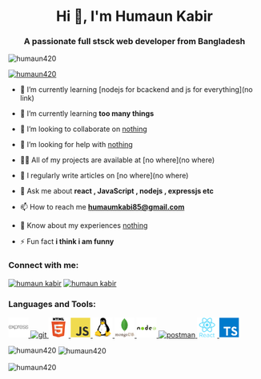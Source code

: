 <h1 align="center">Hi 👋, I'm Humaun Kabir</h1>
<h3 align="center">A passionate full stsck web developer from Bangladesh</h3>

<p align="left"> <img src="https://komarev.com/ghpvc/?username=humaun420&label=Profile%20views&color=0e75b6&style=flat" alt="humaun420" /> </p>

<p align="left"> <a href="https://github.com/ryo-ma/github-profile-trophy"><img src="https://github-profile-trophy.vercel.app/?username=humaun420" alt="humaun420" /></a> </p>

- 🔭 I’m currently learning [nodejs for bcackend and js for everything](no link)

- 🌱 I’m currently learning **too many things**

- 👯 I’m looking to collaborate on [nothing](nothing)

- 🤝 I’m looking for help with [nothing](nothing)

- 👨‍💻 All of my projects are available at [no where](no where)

- 📝 I regularly write articles on [no where](no where)

- 💬 Ask me about **react , JavaScript , nodejs , expressjs etc**

- 📫 How to reach me **humaumkabi85@gmail.com**

- 📄 Know about my experiences [nothing](nothing)

- ⚡ Fun fact **i think i am funny**

<h3 align="left">Connect with me:</h3>
<p align="left">
<a href="https://fb.com/humaun kabir" target="blank"><img align="center" src="https://raw.githubusercontent.com/rahuldkjain/github-profile-readme-generator/master/src/images/icons/Social/facebook.svg" alt="humaun kabir" height="30" width="40" /></a>
<a href="https://instagram.com/humaun kabir" target="blank"><img align="center" src="https://raw.githubusercontent.com/rahuldkjain/github-profile-readme-generator/master/src/images/icons/Social/instagram.svg" alt="humaun kabir" height="30" width="40" /></a>
</p>

<h3 align="left">Languages and Tools:</h3>
<p align="left"> <a href="https://expressjs.com" target="_blank"> <img src="https://raw.githubusercontent.com/devicons/devicon/master/icons/express/express-original-wordmark.svg" alt="express" width="40" height="40"/> </a> <a href="https://git-scm.com/" target="_blank"> <img src="https://www.vectorlogo.zone/logos/git-scm/git-scm-icon.svg" alt="git" width="40" height="40"/> </a> <a href="https://www.w3.org/html/" target="_blank"> <img src="https://raw.githubusercontent.com/devicons/devicon/master/icons/html5/html5-original-wordmark.svg" alt="html5" width="40" height="40"/> </a> <a href="https://developer.mozilla.org/en-US/docs/Web/JavaScript" target="_blank"> <img src="https://raw.githubusercontent.com/devicons/devicon/master/icons/javascript/javascript-original.svg" alt="javascript" width="40" height="40"/> </a> <a href="https://www.linux.org/" target="_blank"> <img src="https://raw.githubusercontent.com/devicons/devicon/master/icons/linux/linux-original.svg" alt="linux" width="40" height="40"/> </a> <a href="https://www.mongodb.com/" target="_blank"> <img src="https://raw.githubusercontent.com/devicons/devicon/master/icons/mongodb/mongodb-original-wordmark.svg" alt="mongodb" width="40" height="40"/> </a> <a href="https://nodejs.org" target="_blank"> <img src="https://raw.githubusercontent.com/devicons/devicon/master/icons/nodejs/nodejs-original-wordmark.svg" alt="nodejs" width="40" height="40"/> </a> <a href="https://postman.com" target="_blank"> <img src="https://www.vectorlogo.zone/logos/getpostman/getpostman-icon.svg" alt="postman" width="40" height="40"/> </a> <a href="https://reactjs.org/" target="_blank"> <img src="https://raw.githubusercontent.com/devicons/devicon/master/icons/react/react-original-wordmark.svg" alt="react" width="40" height="40"/> </a> <a href="https://www.typescriptlang.org/" target="_blank"> <img src="https://raw.githubusercontent.com/devicons/devicon/master/icons/typescript/typescript-original.svg" alt="typescript" width="40" height="40"/> </a> </p>

<p><img align="left" src="https://github-readme-stats.vercel.app/api/top-langs?username=humaun420&show_icons=true&locale=en&layout=compact" alt="humaun420" /></p>

<p>&nbsp;<img align="center" src="https://github-readme-stats.vercel.app/api?username=humaun420&show_icons=true&locale=en" alt="humaun420" /></p>

<p><img align="center" src="https://github-readme-streak-stats.herokuapp.com/?user=humaun420&" alt="humaun420" /></p>



<!--
# HUMAUN KABIR

### Hi there 👋
-->
<!--
**humaun420/humaun420** is a ✨ _special_ ✨ repository because its `README.md` (this file) appears on your GitHub profile.

Here are some ideas to get you started:

- 🔭 I’m currently working on ...
- 🌱 I’m currently learning ...
- 👯 I’m looking to collaborate on ...
- 🤔 I’m looking for help with ...
- 💬 Ask me about ...
- 📫 How to reach me: ...
- 😄 Pronouns: ...
- ⚡ Fun fact: ...
-->
